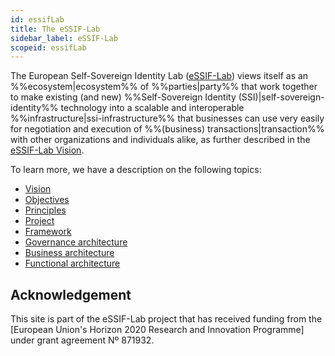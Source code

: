 ```yaml
---
id: essifLab
title: The eSSIF-Lab
sidebar_label: eSSIF-Lab
scopeid: essifLab
---
```


The European Self-Sovereign Identity Lab ([eSSIF-Lab](https://essif-lab.eu/)) views itself as an %%ecosystem|ecosystem%% of %%parties|party%% that work together to make existing (and new) %%Self-Sovereign Identity (SSI)|self-sovereign-identity%% technology into a scalable and interoperable %%infrastructure|ssi-infrastructure%% that businesses can use very easily for negotiation and execution of %%(business) transactions|transaction%% with other organizations and individuals alike, as further described in the [eSSIF-Lab Vision](vision-and-purpose).

To learn more, we have a description on the following topics:
- [Vision](essifLab-vision)
- [Objectives](essifLab-objectives)
- [Principles](essifLab-principles)
- [Project](essifLab-project)
- [Framework](essifLab-fw)
- [Governance architecture](essifLab-governance)
- [Business architecture](essifLab-fw-bus-arch)
- [Functional architecture](essifLab-fw-func-arch)

## Acknowledgement

This site is part of the eSSIF-Lab project that has received funding from the [European Union's Horizon 2020 Research and Innovation Programme] under grant agreement Nº 871932.